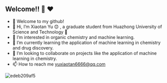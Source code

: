 ## Welcome!! :wave: :heart:
- :balloon: Welcome to my github!
- 👋 Hi, I’m Xiaotan Yu :blush: , a graduate student from Huazhong University of Science and Technology :school:
- 👀 I’m interested in organic chemistry and machine learning.
- 🌱 I’m currently learning the application of machine learning in chemistry and drug discovery.
- 💞️ I’m looking to collaborate on projects like the application of machine learning in chemistry.
- 📫 How to reach me yuxiaotan6666@qq.com

<!---
XiaotanYu/XiaotanYu is a ✨ special ✨ repository because its `README.md` (this file) appears on your GitHub profile.
You can click the Preview link to take a look at your changes.
--->
 ![edeb209af5](https://user-images.githubusercontent.com/112002049/191762205-df31d99a-d44a-4e13-823d-b72eef31ce02.jpg)
